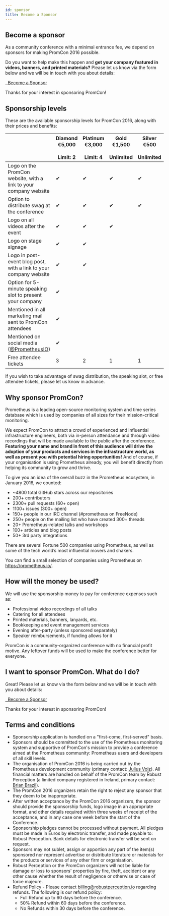 ```yaml
---
id: sponsor
title: Become a Sponsor
---
```


## Become a sponsor

As a community conference with a minimal entrance fee, we depend on sponsors
for making PromCon 2016 possible.

Do you want to help make this happen and **get your company featured in
videos, banners, and printed materials?** Please let us know via the form
below and we will be in touch with you about details:

<a class="btn btn-default btn-lg" href="https://docs.google.com/forms/d/19jN9-epFfI4fi8IZ3chWfpxZPjSqO2V7pr3vfTrnMa0/viewform" target="_blank" role="button"><i class="fa fa-rocket"></i>&nbsp;&nbsp;Become a Sponsor</a>

Thanks for your interest in sponsoring PromCon!

## Sponsorship levels

These are the available sponsorship levels for PromCon 2016, along with their
prices and benefits:

<table class="table sponsorships-table">
  <thead>
    <tr>
      <th></th>
      <th class="diamond">
        Diamond<br>
        €5,000<br><br>
        Limit: 2
      </th>
      <th class="platinum">
        Platinum<br>
        €3,000<br><br>
        Limit: 4
      </th>
      <th class="gold">
        Gold<br>
        €1,500<br><br>
        Unlimited
      </th>
      <th class="silver">
        Silver<br>
        €500<br><br>
        Unlimited
      </th>
    </tr>
  </thead>
  <tbody>
    <tr>
      <td>
        Logo on the PromCon website, with a link to your company website
      </td>
      <td class="benefit diamond">✔</td>
      <td class="benefit platinum">✔</td>
      <td class="benefit gold">✔</td>
      <td class="benefit silver">✔</td>
    </tr>
    <tr>
      <td>
        Option to distribute swag at the conference
      </td>
      <td class="benefit diamond">✔</td>
      <td class="benefit platinum">✔</td>
      <td class="benefit gold">✔</td>
      <td class="benefit silver">✔</td>
    </tr>
    <tr>
      <td>
        Logo on all videos after the event
      </td>
      <td class="benefit diamond">✔</td>
      <td class="benefit platinum">✔</td>
      <td class="benefit gold">✔</td>
      <td class="benefit silver"></td>
    </tr>
    <tr>
      <td>
        Logo on stage signage
      </td>
      <td class="benefit diamond">✔</td>
      <td class="benefit platinum">✔</td>
      <td class="benefit gold"></td>
      <td class="benefit silver"></td>
    </tr>
    <tr>
      <td>
        Logo in post-event blog post, with a link to your company website
      </td>
      <td class="benefit diamond">✔</td>
      <td class="benefit platinum">✔</td>
      <td class="benefit gold"></td>
      <td class="benefit silver"></td>
    </tr>
    <tr>
      <td>
        Option for 5-minute speaking slot to present your company
      </td>
      <td class="benefit diamond">✔</td>
      <td class="benefit platinum"></td>
      <td class="benefit gold"></td>
      <td class="benefit silver"></td>
    </tr>
    <tr>
      <td>
        Mentioned in all marketing mail sent to PromCon attendees
      </td>
      <td class="benefit diamond">✔</td>
      <td class="benefit platinum"></td>
      <td class="benefit gold"></td>
      <td class="benefit silver"></td>
    </tr>
    <tr>
      <td>
        Mentioned on social media (<a href="https://twitter.com/PrometheusIO">@PrometheusIO</a>)
      </td>
      <td class="benefit diamond">✔</td>
      <td class="benefit platinum"></td>
      <td class="benefit gold"></td>
      <td class="benefit silver"></td>
    </tr>
    <tr>
      <td>
        Free attendee tickets
      </td>
      <td class="benefit diamond">3</td>
      <td class="benefit platinum">2</td>
      <td class="benefit gold">1</td>
      <td class="benefit silver">1</td>
    </tr>
  </tbody>
</table>

If you wish to take advantage of swag distribution, the speaking slot, or
free attendee tickets, please let us know in advance.

## Why sponsor PromCon?

Prometheus is a leading open-source monitoring system and time series database
which is used by companies of all sizes for their mission-critical monitoring.

We expect PromCon to attract a crowd of experienced and influential
infrastructure engineers, both via in-person attendance and through video
recordings that will be made available to the public after the conference.
**Featuring your name and brand in front of this audience will drive the
adoption of your products and services in the infrastructure world, as well as
present you with potential hiring opportunities!** And of course, if your
organisation is using Prometheus already, you will benefit directly from
helping its community to grow and thrive.

To give you an idea of the overall buzz in the Prometheus ecosystem, in January
2016, we counted:

* ~4800 total GitHub stars across our repositories
* 200+ contributors
* 2300+ pull requests (60+ open)
* 1100+ issues (300+ open)
* 150+ people in our IRC channel (#prometheus on FreeNode)
* 250+ people on the mailing list who have created 300+ threads
* 20+ Prometheus-related talks and workshops
* 100+ articles and blog posts
* 50+ 3rd party integrations

There are several Fortune 500 companies using Prometheus, as well as some of
the tech world’s most influential movers and shakers.

You can find a small selection of companies using Prometheus on
https://prometheus.io/.

## How will the money be used?

We will use the sponsorship money to pay for conference expenses such as:

* Professional video recordings of all talks
* Catering for all attendees
* Printed materials, banners, lanyards, etc.
* Bookkeeping and event management services
* Evening after-party (unless sponsored separately)
* Speaker reimbursements, if funding allows for it

PromCon is a community-organized conference with no financial profit motive.
Any leftover funds will be used to make the conference better for everyone.

## I want to sponsor PromCon. What do I do?

Great! Please let us know via the form below and we will be in touch with you
about details:

<a class="btn btn-default btn-lg" href="https://docs.google.com/forms/d/19jN9-epFfI4fi8IZ3chWfpxZPjSqO2V7pr3vfTrnMa0/viewform" target="_blank" role="button"><i class="fa fa-rocket"></i>&nbsp;&nbsp;Become a Sponsor</a>

Thanks for your interest in sponsoring PromCon!

## Terms and conditions

* Sponsorship application is handled on a "first-come, first-served" basis.
* Sponsors should be committed to the use of the Prometheus monitoring system
  and supportive of PromCon's mission to provide a conference aimed at the
  Prometheus community: Prometheus users and developers of all skill levels.
* The organisation of PromCon 2016 is being carried out by the Prometheus
  development community (primary contact: [Julius Volz](mailto:julius.volz@gmail.com)).
  All financial matters are handled on behalf of the PromCon team by Robust
  Perception (a limited company registered in Ireland, primary contact:
  [Brian Brazil](mailto:brian.brazil@robustperception.io)).
* The PromCon 2016 organizers retain the right to reject any sponsor that they
  deem to be inappropriate.
* After written acceptance by the PromCon 2016 organizers, the sponsor should
  provide the sponsorship funds, logo image in an appropriate format, and other
  details required within three weeks of receipt of the acceptance, and in any
  case one week before the start of the Conference.
* Sponsorship pledges cannot be processed without payment. All pledges must be
  made in Euros by electronic transfer, and made payable to: Robust Perception.
  Bank details for electronic transfer will be sent on request.
* Sponsors may not sublet, assign or apportion any part of the item(s)
  sponsored nor represent advertise or distribute literature or materials for
  the products or services of any other firm or organisation.
* Robust Perception or the PromCon organizers will not be liable for damage or
  loss to sponsors' properties by fire, theft, accident or any other cause
  whether the result of negligence or otherwise or case of force majeure.
* Refund Policy - Please contact
  [billing@robustperception.io](mailto:billing@robustperception.io) regarding
  refunds. The following is our refund policy:
  * Full Refund up to 60 days before the conference.
  * 50% Refund within 60 days before the conference.
  * No Refunds within 30 days before the conference.
